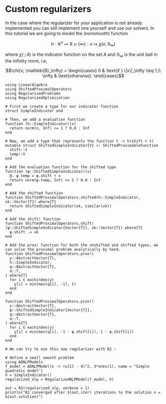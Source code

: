 # Custom regularizers

In the case where the regularizer for your application is not already implemented you can still implement one yourself and use our solvers.
In this tutorial we are going to model the (nonsmooth) function
```math
h : \mathbb{R}^n \mapsto \mathbb{R} \cup \{\infty\} : x \mapsto \chi(x; \mathbb{B}_\infty)
```
where $\chi(\cdot; A)$ is the indicator function on the set $A$ and $\mathbb{B}_\infty$ is the unit ball in the infinity norm, i.e,
```math
\chi(x; \mathbb{B}_\infty) = 
\begin{cases}
0 & \text{if } \|x\|_\infty \leq 1,\\
\infty & \text{otherwise}.
\end{cases}
```

```@example
using LinearAlgebra
using ShiftedProximalOperators
using RegularizedProblems
using RegularizedOptimization

# First we create a type for our indicator function
struct SimpleIndicator end

# Then, we add a evaluation function
function (h::SimpleIndicator)(x)
  return norm(x, Inf) <= 1 ? 0.0 : Inf
end

# Now, we add a type that represents the function t -> h(shift + t)
mutable struct ShiftedSimpleIndicator{V} <: ShiftedProximableFunction
  shift::V
  temp::V
end

# Add the evaluation function for the shifted type
function (ψ::ShiftedSimpleIndicator)(x)
  @. ψ.temp = ψ.shift + x
  return norm(ψ.temp, Inf) <= 1 ? 0.0 : Inf
end

# Add the shifted function
function ShiftedProximalOperators.shifted(h::SimpleIndicator, xk::Vector{T}) where{T}
  return ShiftedSimpleIndicator(xk, similar(xk))
end

# Add the shift! function
function ShiftedProximalOperators.shift!(ψ::ShiftedSimpleIndicator{Vector{T}}, xk::Vector{T}) where{T}
  ψ.shift .= xk
end

# Add the prox! function for both the unshifted and shifted types, we can solve the proximal problem analytically by hand.
function ShiftedProximalOperators.prox!(
  y::AbstractVector{T},
  h::SimpleIndicator,
  q::AbstractVector{T},
  σ::T,
) where{T}
  for i ∈ eachindex(y)
    y[i] = min(max(q[i], -1), 1)
  end
end

function ShiftedProximalOperators.prox!(
  y::AbstractVector{T},
  ψ::ShiftedSimpleIndicator{Vector{T}},
  q::AbstractVector{T},
  σ::T,
) where{T}
  for i ∈ eachindex(y)
    y[i] = min(max(q[i], -1 - ψ.shift[i]), 1 - ψ.shift[i])
  end
end

# We can try to use this new regularizer with R2 : 

# define a small smooth problem
using ADNLPModels
f_model = ADNLPModel(x -> (x[1] - 4)^2, 3*ones(1), name = "Simple quadratic model")
h = SimpleIndicator()
regularized_nlp = RegularizedNLPModel(f_model, h)

out = R2(regularized_nlp, verbose = 1)
println("R2 converged after $(out.iter) iterations to the solution x = $(out.solution)")
```